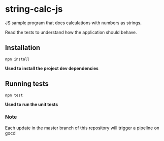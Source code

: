 # string-calc-js
JS sample program that does calculations with numbers as strings.

Read the tests to understand how the application should behave.

## Installation

`npm install`

**Used to install the project dev dependencies**

## Running tests

`npm test`

**Used to run the unit tests**

### Note

Each update in the master branch of this repository will trigger a pipeline on gocd
